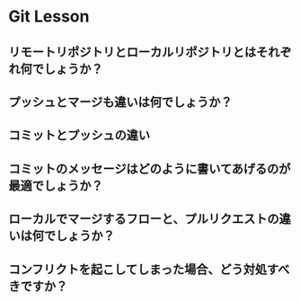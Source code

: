 # Git Lesson

## リモートリポジトリとローカルリポジトリとはそれぞれ何でしょうか？




## プッシュとマージも違いは何でしょうか？




## コミットとプッシュの違い




## コミットのメッセージはどのように書いてあげるのが最適でしょうか？




## ローカルでマージするフローと、プルリクエストの違いは何でしょうか？




## コンフリクトを起こしてしまった場合、どう対処すべきですか？